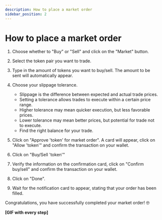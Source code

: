 ```yaml
---
description: How to place a market order
sidebar_position: 2
---
```



# How to place a market order

1. Choose whether to "Buy" or "Sell" and click on the "Market" button.

2. Select the token pair you want to trade.

3. Type in the amount of tokens you want to buy/sell. The amount to be sent will automatically appear.

4. Choose your slippage tolerance.
    * Slippage is the difference between expected and actual trade prices.
    * Setting a tolerance allows trades to execute within a certain price range.
    * Higher tolerance may mean quicker execution, but less favorable prices.
    * Lower tolerance may mean better prices, but potential for trade not to execute.
    * Find the right balance for your trade.

5. Click on "Approve 'token' for market order". A card will appear, click on "Allow 'token'" and confirm the transaction on your wallet.

6. Click on "Buy/Sell 'token'"

7. Verify the information on the confirmation card, click on "Confirm buy/sell" and confirm the transaction on your wallet.

8. Click on "Done".

9. Wait for the notification card to appear, stating that your order has been filled.

Congratulations, you have successfully completed your market order! 🤓<br /> 

**[GIF with every step]**
